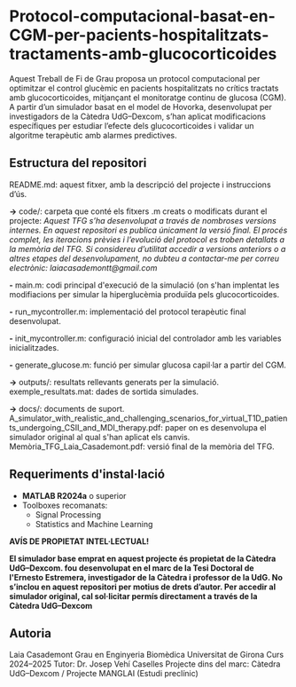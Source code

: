 # Protocol-computacional-basat-en-CGM-per-pacients-hospitalitzats-tractaments-amb-glucocorticoides
Aquest Treball de Fi de Grau proposa un protocol computacional per optimitzar el control glucèmic en pacients hospitalitzats no crítics tractats amb glucocorticoides, mitjançant el monitoratge continu de glucosa (CGM). A partir d’un simulador basat en el model de Hovorka, desenvolupat per investigadors de la Càtedra UdG–Dexcom, s’han aplicat modificacions específiques per estudiar l’efecte dels glucocorticoides i validar un algoritme terapèutic amb alarmes predictives.


## Estructura del repositori
README.md: aquest fitxer, amb la descripció del projecte i instruccions d’ús.

**->** code/: carpeta que conté els fitxers .m creats o modificats durant el projecte:
_Aquest TFG s’ha desenvolupat a través de nombroses versions internes. En aquest repositori es publica únicament la versió final.
El procés complet, les iteracions prèvies i l’evolució del protocol es troben detallats a la memòria del TFG._
_Si considereu d’utilitat accedir a versions anteriors o a altres etapes del desenvolupament, no dubteu a contactar-me per correu electrònic:
laiacasademontt@gmail.com_

**-** main.m: codi principal d'execució de la simulació (on s'han implentat les modifiacions per simular la hiperglucèmia produïda pels glucocorticoides.

**-** run_mycontroller.m: implementació del protocol terapèutic final desenvolupat.

**-** init_mycontroller.m: configuració inicial del controlador amb les variables inicialitzades.

**-** generate_glucose.m: funció per simular glucosa capil·lar a partir del CGM.


**->** outputs/: resultats rellevants generats per la simulació.
exemple_resultats.mat: dades de sortida simulades.

**->** docs/: documents de suport.
A_simulator_with_realistic_and_challenging_scenarios_for_virtual_T1D_patients_undergoing_CSII_and_MDI_therapy.pdf: paper on es desenvolupa el simulador original al qual s'han aplicat els canvis.
Memòria_TFG_Laia_Casademont.pdf: versió final de la memòria del TFG.

## Requeriments d'instal·lació 
- **MATLAB R2024a** o superior  
- Toolboxes recomanats:
  - Signal Processing
  - Statistics and Machine Learning
    
**AVÍS DE PROPIETAT INTEL·LECTUAL!**

**El simulador base emprat en aquest projecte és propietat de la Càtedra UdG–Dexcom. fou desenvolupat en el marc de la Tesi Doctoral de l'Ernesto Estremera, investigador de la Càtedra i professor de la UdG. No s’inclou en aquest repositori per motius de drets d’autor.
Per accedir al simulador original, cal sol·licitar permís directament a través de la Càtedra UdG–Dexcom**


## Autoria 
Laia Casademont
Grau en Enginyeria Biomèdica
Universitat de Girona
Curs 2024–2025
Tutor: Dr. Josep Vehí Caselles
Projecte dins del marc: Càtedra UdG–Dexcom / Projecte MANGLAI (Estudi preclínic) 
